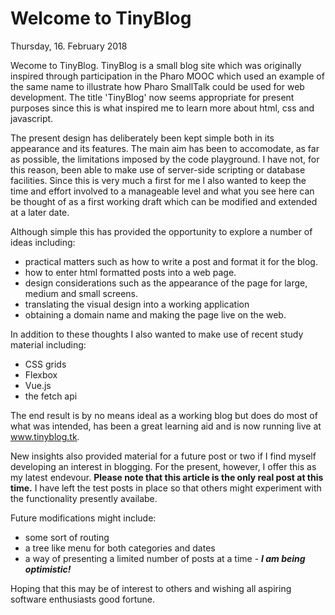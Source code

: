 # Welcome to TinyBlog

Thursday, 16. February 2018

Wecome to TinyBlog.  TinyBlog is a small blog site which was originally inspired through participation in the Pharo MOOC which used an example of the same name to illustrate how Pharo SmallTalk could be used for web development.  The title 'TinyBlog' now seems appropriate for present purposes since this is what inspired me to learn more about html, css and javascript.

The present design has deliberately been kept simple both in its appearance and its features.  The main aim has been to accomodate, as far as possible, the limitations imposed by the code playground.  I have not, for this reason, been able to make use of server-side scripting or database facilities.  Since this is very much a first for me I also wanted to keep the time and effort involved to a manageable level and what you see here can be thought of as a first working draft which can be modified and extended at a later date.

Although simple this has provided the opportunity to explore a number of ideas including:

- practical matters such as how to write a post and format it for the blog.
- how to enter html formatted posts into a web page.
- design considerations such as the appearance of the page for large, medium and small screens.
- translating the visual design into a working application
- obtaining a domain name and making the page live on the web.

In addition to these thoughts I also wanted to make use of recent study material including:

- CSS grids
- Flexbox
- Vue.js
- the fetch api

The end result is by no means ideal as a working blog but does do most of what was intended, has been a great learning aid and is now running live at www.tinyblog.tk.

New insights also provided material for a future post or two if I find myself developing an interest in blogging.  For the present, however, I offer this as my latest endevour.  **Please note that this article is the only real post at this time.**  I have left the test posts in place so that others might experiment with the functionality presently availabe.

Future modifications might include:

- some sort of routing
- a tree like menu for both categories and dates
- a way of presenting a limited number of posts at a time - ***I am being optimistic!***

Hoping that this may be of interest to others and wishing all aspiring software enthusiasts good fortune.